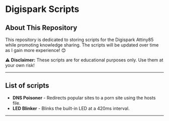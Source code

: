 # Digispark Scripts

## About This Repository

This repository is dedicated to storing scripts for the Digispark Attiny85 while promoting knowledge sharing. The scripts will be updated over time as I gain more experience! 😊

⚠ **Disclaimer:** These scripts are for educational purposes only. Use them at your own risk!

---

## List of scripts

- **DNS Poisoner** - Redirects popular sites to a porn site using the hosts file.
- **LED Blinker** - Blinks the built-in LED at a 420ms interval.

---
